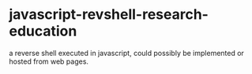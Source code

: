# javascript-revshell-research-education

a reverse shell executed in javascript, could possibly be implemented or hosted from web pages.